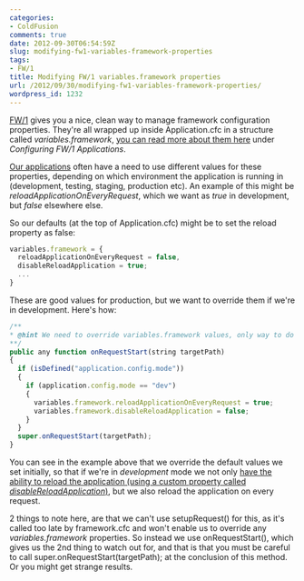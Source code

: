 ```yaml
---
categories:
- ColdFusion
comments: true
date: 2012-09-30T06:54:59Z
slug: modifying-fw1-variables-framework-properties
tags:
- FW/1
title: Modifying FW/1 variables.framework properties
url: /2012/09/30/modifying-fw1-variables-framework-properties/
wordpress_id: 1232
---
```


[FW/1](https://github.com/seancorfield/fw1/) gives you a nice, clean way to manage framework configuration properties. They're all wrapped up inside Application.cfc in a structure called _variables.framework_, [you can read more about them here](https://github.com/seancorfield/fw1/wiki/Developing-Applications-Manual) under _Configuring FW/1 Applications_.

[Our applications](http://www.learnosity.com) often have a need to use different values for these properties, depending on which environment the application is running in (development, testing, staging, production etc). An example of this might be _reloadApplicationOnEveryRequest_, which we want as _true_ in development, but _false_ elsewhere else.

So our defaults (at the top of Application.cfc) might be to set the reload property as false:

``` javascript
variables.framework = {
  reloadApplicationOnEveryRequest = false,
  disableReloadApplication = true;
  ...
}
```



These are good values for production, but we want to override them if we're in development. Here's how:


    
``` javascript
/**
* @hint We need to override variables.framework values, only way to do this is pre-fw/1 onRequestStart() as setupRequest() is called later in the call stack
**/
public any function onRequestStart(string targetPath)
{
  if (isDefined("application.config.mode"))
  {
    if (application.config.mode == "dev")
    {
      variables.framework.reloadApplicationOnEveryRequest = true;
      variables.framework.disableReloadApplication = false;
    }
  }
  super.onRequestStart(targetPath);
}
```



You can see in the example above that we override the default values we set initially, so that if we're in _development_ mode we not only [have the ability to reload the application (using a custom property called _disableReloadApplication_)](http://www.chapter31.com/2012/09/27/preventing-fw1-from-reinitialising-an-app-via-the-url/), but we also reload the application on every request.

2 things to note here, are that we can't use setupRequest() for this, as it's called too late by framework.cfc and won't enable us to override any _variables.framework_ properties. So instead we use onRequestStart(), which gives us the 2nd thing to watch out for, and that is that you must be careful to call super.onRequestStart(targetPath); at the conclusion of this method. Or you might get strange results.
